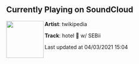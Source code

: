 ## Currently Playing on SoundCloud

[<img align="left" width="100" src="https://i1.sndcdn.com/artworks-fbqiJI2lpuwloxBc-1vsFHA-t500x500.jpg">](https://soundcloud.com/twikipedia/hotel)

**Artist**: twikipedia 

**Track**: hotel 🏨 w/ SEBii

Last updated at 04/03/2021 15:04
